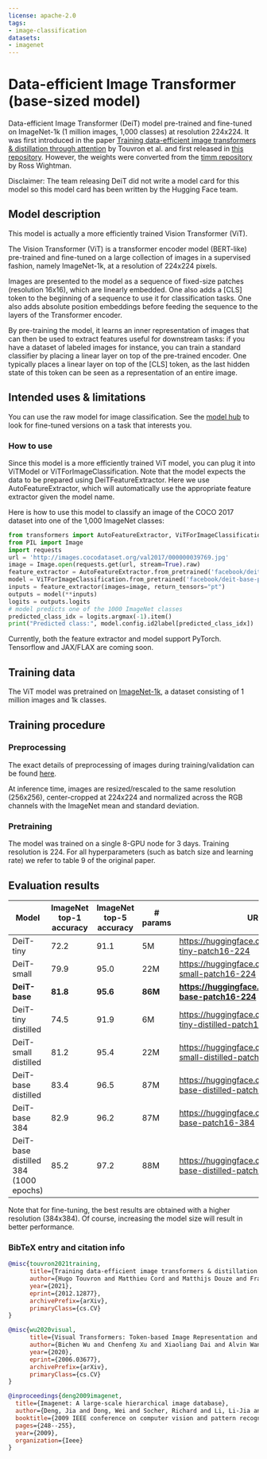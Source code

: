 ```yaml
---
license: apache-2.0
tags:
- image-classification
datasets:
- imagenet
---
```


# Data-efficient Image Transformer (base-sized model)

Data-efficient Image Transformer (DeiT) model pre-trained and fine-tuned on ImageNet-1k (1 million images, 1,000 classes) at resolution 224x224. It was first introduced in the paper [Training data-efficient image transformers & distillation through attention](https://arxiv.org/abs/2012.12877) by Touvron et al. and first released in [this repository](https://github.com/facebookresearch/deit). However, the weights were converted from the [timm repository](https://github.com/rwightman/pytorch-image-models) by Ross Wightman.  

Disclaimer: The team releasing DeiT did not write a model card for this model so this model card has been written by the Hugging Face team.

## Model description

This model is actually a more efficiently trained Vision Transformer (ViT).

The Vision Transformer (ViT) is a transformer encoder model (BERT-like) pre-trained and fine-tuned on a large collection of images in a supervised fashion, namely ImageNet-1k, at a resolution of 224x224 pixels. 

Images are presented to the model as a sequence of fixed-size patches (resolution 16x16), which are linearly embedded. One also adds a [CLS] token to the beginning of a sequence to use it for classification tasks. One also adds absolute position embeddings before feeding the sequence to the layers of the Transformer encoder.

By pre-training the model, it learns an inner representation of images that can then be used to extract features useful for downstream tasks: if you have a dataset of labeled images for instance, you can train a standard classifier by placing a linear layer on top of the pre-trained encoder. One typically places a linear layer on top of the [CLS] token, as the last hidden state of this token can be seen as a representation of an entire image.

## Intended uses & limitations

You can use the raw model for image classification. See the [model hub](https://huggingface.co/models?search=facebook/deit) to look for
fine-tuned versions on a task that interests you.

### How to use

Since this model is a more efficiently trained ViT model, you can plug it into ViTModel or ViTForImageClassification. Note that the model expects the data to be prepared using DeiTFeatureExtractor. Here we use AutoFeatureExtractor, which will automatically use the appropriate feature extractor given the model name. 

Here is how to use this model to classify an image of the COCO 2017 dataset into one of the 1,000 ImageNet classes:

```python
from transformers import AutoFeatureExtractor, ViTForImageClassification
from PIL import Image
import requests
url = 'http://images.cocodataset.org/val2017/000000039769.jpg'
image = Image.open(requests.get(url, stream=True).raw)
feature_extractor = AutoFeatureExtractor.from_pretrained('facebook/deit-base-patch16-224')
model = ViTForImageClassification.from_pretrained('facebook/deit-base-patch16-224')
inputs = feature_extractor(images=image, return_tensors="pt")
outputs = model(**inputs)
logits = outputs.logits
# model predicts one of the 1000 ImageNet classes
predicted_class_idx = logits.argmax(-1).item()
print("Predicted class:", model.config.id2label[predicted_class_idx])
```

Currently, both the feature extractor and model support PyTorch. Tensorflow and JAX/FLAX are coming soon.

## Training data

The ViT model was pretrained on [ImageNet-1k](http://www.image-net.org/challenges/LSVRC/2012/), a dataset consisting of 1 million images and 1k classes. 

## Training procedure

### Preprocessing

The exact details of preprocessing of images during training/validation can be found [here](https://github.com/facebookresearch/deit/blob/ab5715372db8c6cad5740714b2216d55aeae052e/datasets.py#L78). 

At inference time, images are resized/rescaled to the same resolution (256x256), center-cropped at 224x224 and normalized across the RGB channels with the ImageNet mean and standard deviation.

### Pretraining

The model was trained on a single 8-GPU node for 3 days. Training resolution is 224. For all hyperparameters (such as batch size and learning rate) we refer to table 9 of the original paper.

## Evaluation results

| Model                                 | ImageNet top-1 accuracy | ImageNet top-5 accuracy | # params | URL                                                              |
|---------------------------------------|-------------------------|-------------------------|----------|------------------------------------------------------------------|
| DeiT-tiny                             | 72.2                    | 91.1                    | 5M       | https://huggingface.co/facebook/deit-tiny-patch16-224            |
| DeiT-small                            | 79.9                    | 95.0                    | 22M      | https://huggingface.co/facebook/deit-small-patch16-224           |
| **DeiT-base**                         | **81.8**                | **95.6**                | **86M**  | **https://huggingface.co/facebook/deit-base-patch16-224**            |
| DeiT-tiny distilled                   | 74.5                    | 91.9                    | 6M       | https://huggingface.co/facebook/deit-tiny-distilled-patch16-224  |
| DeiT-small distilled                  | 81.2                    | 95.4                    | 22M      | https://huggingface.co/facebook/deit-small-distilled-patch16-224 |
| DeiT-base distilled                   | 83.4                    | 96.5                    | 87M      | https://huggingface.co/facebook/deit-base-distilled-patch16-224  |
| DeiT-base 384                         | 82.9                    | 96.2                    | 87M      | https://huggingface.co/facebook/deit-base-patch16-384            |
| DeiT-base distilled 384 (1000 epochs) | 85.2                    | 97.2                    | 88M      | https://huggingface.co/facebook/deit-base-distilled-patch16-384  |

Note that for fine-tuning, the best results are obtained with a higher resolution (384x384). Of course, increasing the model size will result in better performance.

### BibTeX entry and citation info

```bibtex
@misc{touvron2021training,
      title={Training data-efficient image transformers & distillation through attention}, 
      author={Hugo Touvron and Matthieu Cord and Matthijs Douze and Francisco Massa and Alexandre Sablayrolles and Hervé Jégou},
      year={2021},
      eprint={2012.12877},
      archivePrefix={arXiv},
      primaryClass={cs.CV}
}
```

```bibtex
@misc{wu2020visual,
      title={Visual Transformers: Token-based Image Representation and Processing for Computer Vision}, 
      author={Bichen Wu and Chenfeng Xu and Xiaoliang Dai and Alvin Wan and Peizhao Zhang and Zhicheng Yan and Masayoshi Tomizuka and Joseph Gonzalez and Kurt Keutzer and Peter Vajda},
      year={2020},
      eprint={2006.03677},
      archivePrefix={arXiv},
      primaryClass={cs.CV}
}
```

```bibtex
@inproceedings{deng2009imagenet,
  title={Imagenet: A large-scale hierarchical image database},
  author={Deng, Jia and Dong, Wei and Socher, Richard and Li, Li-Jia and Li, Kai and Fei-Fei, Li},
  booktitle={2009 IEEE conference on computer vision and pattern recognition},
  pages={248--255},
  year={2009},
  organization={Ieee}
}
```
